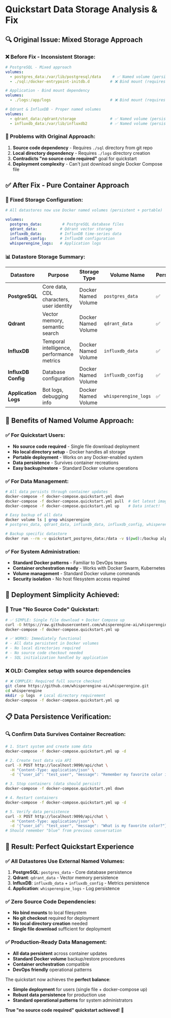 # Quickstart Data Storage Analysis & Fix

## 🔍 **Original Issue: Mixed Storage Approach**

### **❌ Before Fix - Inconsistent Storage:**

```yaml
# PostgreSQL - Mixed approach
volumes:
  - postgres_data:/var/lib/postgresql/data     # ✅ Named volume (persistent)
  - ./sql:/docker-entrypoint-initdb.d         # ❌ Bind mount (requires source)

# Application - Bind mount dependency
volumes:
  - ./logs:/app/logs                          # ❌ Bind mount (requires local dir)

# Qdrant & InfluxDB - Proper named volumes
volumes:
  - qdrant_data:/qdrant/storage               # ✅ Named volume (persistent)
  - influxdb_data:/var/lib/influxdb2          # ✅ Named volume (persistent)
```

### **🚨 Problems with Original Approach:**
1. **Source code dependency** - Requires `./sql` directory from git repo
2. **Local directory dependency** - Requires `./logs` directory creation
3. **Contradicts "no source code required"** goal for quickstart
4. **Deployment complexity** - Can't just download single Docker Compose file

## ✅ **After Fix - Pure Container Approach**

### **🎯 Fixed Storage Configuration:**

```yaml
# All datastores now use Docker named volumes (persistent + portable)

volumes:
  postgres_data:         # PostgreSQL database files
  qdrant_data:          # Qdrant vector storage  
  influxdb_data:        # InfluxDB time-series data
  influxdb_config:      # InfluxDB configuration
  whisperengine_logs:   # Application logs
```

### **📊 Datastore Storage Summary:**

| **Datastore** | **Purpose** | **Storage Type** | **Volume Name** | **Persistent** |
|---------------|-------------|------------------|-----------------|----------------|
| **PostgreSQL** | Core data, CDL characters, user identity | Docker Named Volume | `postgres_data` | ✅ |
| **Qdrant** | Vector memory, semantic search | Docker Named Volume | `qdrant_data` | ✅ |
| **InfluxDB** | Temporal intelligence, performance metrics | Docker Named Volume | `influxdb_data` | ✅ |
| **InfluxDB Config** | Database configuration | Docker Named Volume | `influxdb_config` | ✅ |
| **Application Logs** | Bot logs, debugging info | Docker Named Volume | `whisperengine_logs` | ✅ |

## 🎯 **Benefits of Named Volume Approach:**

### **✅ For Quickstart Users:**
- **No source code required** - Single file download deployment
- **No local directory setup** - Docker handles all storage
- **Portable deployment** - Works on any Docker-enabled system
- **Data persistence** - Survives container recreations
- **Easy backup/restore** - Standard Docker volume operations

### **✅ For Data Management:**
```bash
# All data persists through container updates
docker-compose -f docker-compose.quickstart.yml down
docker-compose -f docker-compose.quickstart.yml pull  # Get latest images
docker-compose -f docker-compose.quickstart.yml up    # Data intact!

# Easy backup of all data
docker volume ls | grep whisperengine
# postgres_data, qdrant_data, influxdb_data, influxdb_config, whisperengine_logs

# Backup specific datastore
docker run --rm -v quickstart_postgres_data:/data -v $(pwd):/backup alpine tar czf /backup/postgres_backup.tar.gz /data
```

### **✅ For System Administration:**
- **Standard Docker patterns** - Familiar to DevOps teams
- **Container orchestration ready** - Works with Docker Swarm, Kubernetes
- **Volume management** - Standard Docker volume commands
- **Security isolation** - No host filesystem access required

## 🚀 **Deployment Simplicity Achieved:**

### **🎯 True "No Source Code" Quickstart:**

```bash
# ✅ SIMPLE: Single file download + Docker Compose up
curl -O https://raw.githubusercontent.com/whisperengine-ai/whisperengine/main/docker-compose.quickstart.yml
docker-compose -f docker-compose.quickstart.yml up

# ✅ WORKS: Immediately functional
# - All data persistent in Docker volumes
# - No local directories required
# - No source code checkout needed
# - SQL initialization handled by application
```

### **❌ OLD: Complex setup with source dependencies**
```bash
# ❌ COMPLEX: Required full source checkout
git clone https://github.com/whisperengine-ai/whisperengine.git
cd whisperengine
mkdir -p logs  # Local directory requirement
docker-compose -f docker-compose.quickstart.yml up
```

## 📋 **Data Persistence Verification:**

### **🔍 Confirm Data Survives Container Recreation:**

```bash
# 1. Start system and create some data
docker-compose -f docker-compose.quickstart.yml up -d

# 2. Create test data via API
curl -X POST http://localhost:9090/api/chat \
  -H "Content-Type: application/json" \
  -d '{"user_id": "test_user", "message": "Remember my favorite color is blue"}'

# 3. Stop containers (data should persist)
docker-compose -f docker-compose.quickstart.yml down

# 4. Restart containers
docker-compose -f docker-compose.quickstart.yml up -d

# 5. Verify data persistence
curl -X POST http://localhost:9090/api/chat \
  -H "Content-Type: application/json" \
  -d '{"user_id": "test_user", "message": "What is my favorite color?"}'
# Should remember "blue" from previous conversation
```

## 🎉 **Result: Perfect Quickstart Experience**

### **✅ All Datastores Use External Named Volumes:**

1. **PostgreSQL**: `postgres_data` - Core database persistence
2. **Qdrant**: `qdrant_data` - Vector memory persistence  
3. **InfluxDB**: `influxdb_data` + `influxdb_config` - Metrics persistence
4. **Application**: `whisperengine_logs` - Log persistence

### **✅ Zero Source Code Dependencies:**
- **No bind mounts** to local filesystem
- **No git checkout** required for deployment
- **No local directory creation** needed
- **Single file download** sufficient for deployment

### **✅ Production-Ready Data Management:**
- **All data persistent** across container updates
- **Standard Docker volume** backup/restore procedures
- **Container orchestration** compatible
- **DevOps friendly** operational patterns

The quickstart now achieves the **perfect balance**:
- **Simple deployment** for users (single file + docker-compose up)
- **Robust data persistence** for production use
- **Standard operational patterns** for system administrators

**True "no source code required" quickstart achieved!** 🎯